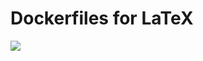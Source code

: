 # Dockerfiles for LaTeX

[![](https://images.microbadger.com/badges/image/unibaktr/dock-tex.svg)](https://microbadger.com/images/unibaktr/dock-tex "Get your own image badge on microbadger.com")

